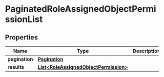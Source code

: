

# PaginatedRoleAssignedObjectPermissionList


## Properties

| Name | Type | Description | Notes |
|------------ | ------------- | ------------- | -------------|
|**pagination** | [**Pagination**](Pagination.md) |  |  |
|**results** | [**List&lt;RoleAssignedObjectPermission&gt;**](RoleAssignedObjectPermission.md) |  |  |



